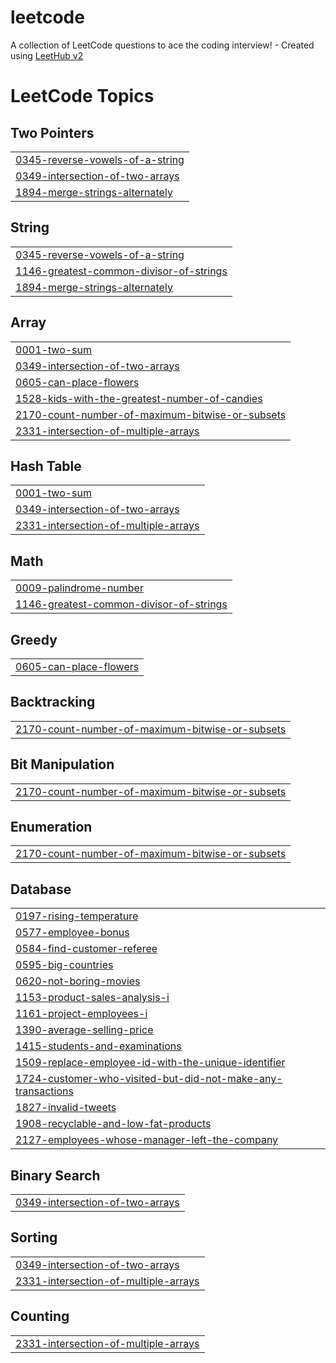 # leetcode
A collection of LeetCode questions to ace the coding interview! - Created using [LeetHub v2](https://github.com/arunbhardwaj/LeetHub-2.0)

<!---LeetCode Topics Start-->
# LeetCode Topics
## Two Pointers
|  |
| ------- |
| [0345-reverse-vowels-of-a-string](https://github.com/ameendev7/leetcode/tree/master/0345-reverse-vowels-of-a-string) |
| [0349-intersection-of-two-arrays](https://github.com/ameendev7/leetcode/tree/master/0349-intersection-of-two-arrays) |
| [1894-merge-strings-alternately](https://github.com/ameendev7/leetcode/tree/master/1894-merge-strings-alternately) |
## String
|  |
| ------- |
| [0345-reverse-vowels-of-a-string](https://github.com/ameendev7/leetcode/tree/master/0345-reverse-vowels-of-a-string) |
| [1146-greatest-common-divisor-of-strings](https://github.com/ameendev7/leetcode/tree/master/1146-greatest-common-divisor-of-strings) |
| [1894-merge-strings-alternately](https://github.com/ameendev7/leetcode/tree/master/1894-merge-strings-alternately) |
## Array
|  |
| ------- |
| [0001-two-sum](https://github.com/ameendev7/leetcode/tree/master/0001-two-sum) |
| [0349-intersection-of-two-arrays](https://github.com/ameendev7/leetcode/tree/master/0349-intersection-of-two-arrays) |
| [0605-can-place-flowers](https://github.com/ameendev7/leetcode/tree/master/0605-can-place-flowers) |
| [1528-kids-with-the-greatest-number-of-candies](https://github.com/ameendev7/leetcode/tree/master/1528-kids-with-the-greatest-number-of-candies) |
| [2170-count-number-of-maximum-bitwise-or-subsets](https://github.com/ameendev7/leetcode/tree/master/2170-count-number-of-maximum-bitwise-or-subsets) |
| [2331-intersection-of-multiple-arrays](https://github.com/ameendev7/leetcode/tree/master/2331-intersection-of-multiple-arrays) |
## Hash Table
|  |
| ------- |
| [0001-two-sum](https://github.com/ameendev7/leetcode/tree/master/0001-two-sum) |
| [0349-intersection-of-two-arrays](https://github.com/ameendev7/leetcode/tree/master/0349-intersection-of-two-arrays) |
| [2331-intersection-of-multiple-arrays](https://github.com/ameendev7/leetcode/tree/master/2331-intersection-of-multiple-arrays) |
## Math
|  |
| ------- |
| [0009-palindrome-number](https://github.com/ameendev7/leetcode/tree/master/0009-palindrome-number) |
| [1146-greatest-common-divisor-of-strings](https://github.com/ameendev7/leetcode/tree/master/1146-greatest-common-divisor-of-strings) |
## Greedy
|  |
| ------- |
| [0605-can-place-flowers](https://github.com/ameendev7/leetcode/tree/master/0605-can-place-flowers) |
## Backtracking
|  |
| ------- |
| [2170-count-number-of-maximum-bitwise-or-subsets](https://github.com/ameendev7/leetcode/tree/master/2170-count-number-of-maximum-bitwise-or-subsets) |
## Bit Manipulation
|  |
| ------- |
| [2170-count-number-of-maximum-bitwise-or-subsets](https://github.com/ameendev7/leetcode/tree/master/2170-count-number-of-maximum-bitwise-or-subsets) |
## Enumeration
|  |
| ------- |
| [2170-count-number-of-maximum-bitwise-or-subsets](https://github.com/ameendev7/leetcode/tree/master/2170-count-number-of-maximum-bitwise-or-subsets) |
## Database
|  |
| ------- |
| [0197-rising-temperature](https://github.com/ameendev7/leetcode/tree/master/0197-rising-temperature) |
| [0577-employee-bonus](https://github.com/ameendev7/leetcode/tree/master/0577-employee-bonus) |
| [0584-find-customer-referee](https://github.com/ameendev7/leetcode/tree/master/0584-find-customer-referee) |
| [0595-big-countries](https://github.com/ameendev7/leetcode/tree/master/0595-big-countries) |
| [0620-not-boring-movies](https://github.com/ameendev7/leetcode/tree/master/0620-not-boring-movies) |
| [1153-product-sales-analysis-i](https://github.com/ameendev7/leetcode/tree/master/1153-product-sales-analysis-i) |
| [1161-project-employees-i](https://github.com/ameendev7/leetcode/tree/master/1161-project-employees-i) |
| [1390-average-selling-price](https://github.com/ameendev7/leetcode/tree/master/1390-average-selling-price) |
| [1415-students-and-examinations](https://github.com/ameendev7/leetcode/tree/master/1415-students-and-examinations) |
| [1509-replace-employee-id-with-the-unique-identifier](https://github.com/ameendev7/leetcode/tree/master/1509-replace-employee-id-with-the-unique-identifier) |
| [1724-customer-who-visited-but-did-not-make-any-transactions](https://github.com/ameendev7/leetcode/tree/master/1724-customer-who-visited-but-did-not-make-any-transactions) |
| [1827-invalid-tweets](https://github.com/ameendev7/leetcode/tree/master/1827-invalid-tweets) |
| [1908-recyclable-and-low-fat-products](https://github.com/ameendev7/leetcode/tree/master/1908-recyclable-and-low-fat-products) |
| [2127-employees-whose-manager-left-the-company](https://github.com/ameendev7/leetcode/tree/master/2127-employees-whose-manager-left-the-company) |
## Binary Search
|  |
| ------- |
| [0349-intersection-of-two-arrays](https://github.com/ameendev7/leetcode/tree/master/0349-intersection-of-two-arrays) |
## Sorting
|  |
| ------- |
| [0349-intersection-of-two-arrays](https://github.com/ameendev7/leetcode/tree/master/0349-intersection-of-two-arrays) |
| [2331-intersection-of-multiple-arrays](https://github.com/ameendev7/leetcode/tree/master/2331-intersection-of-multiple-arrays) |
## Counting
|  |
| ------- |
| [2331-intersection-of-multiple-arrays](https://github.com/ameendev7/leetcode/tree/master/2331-intersection-of-multiple-arrays) |
<!---LeetCode Topics End-->